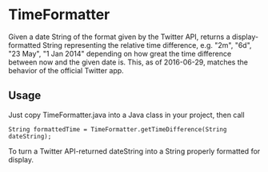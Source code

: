 # TimeFormatter

Given a date String of the format given by the Twitter API, returns a display-formatted String representing the relative time difference, e.g. "2m", "6d", "23 May", "1 Jan 2014" depending on how great the time difference between now and the given date is. This, as of 2016-06-29, matches the behavior of the official Twitter app.

## Usage
Just copy TimeFormatter.java into a Java class in your project, then call

    String formattedTime = TimeFormatter.getTimeDifference(String dateString);
To turn a Twitter API-returned dateString into a String properly formatted for display. 
